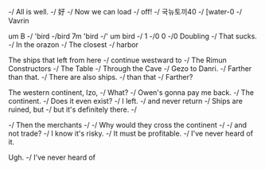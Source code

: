 -/
All is well.
-/
好
-/
Now we can load
-/
off!
-/
국뉴토끼40
-/
[water-0
-/
Vavrin


<!-- 77 (25).jpg -->
um
Β -/
'bird
-/bird
7m
'bird -/'
um
bird -/
1
-/0
0
-/0
Doubling
-/
That sucks.
-/
In the orazon
-/
The closest
-/
harbor


<!-- 77 (26).jpg -->
The ships that left from here
-/
continue westward to
-/
The Rimun Constructors
-/
The Table
-/
Through the Cave
-/
Gezo to Danri.
-/
Farther than that.
-/
There are also ships.
-/
than that
-/
Farther?


<!-- 77 (27).jpg -->
The western continent, Izo,
-/
What?
-/
Owen's gonna pay me back.
-/
The continent.
-/
Does it even exist?
-/
I left.
-/
and never return
-/
Ships are ruined, but
-/
but it's definitely there.
-/

-/
Then the merchants
-/ -/
Why would they cross the continent
-/ -/
and not trade?
-/
I know it's risky.
-/
It must be profitable.
-/
I've never heard of it.


<!-- 77 (28).jpg -->
Ugh.
-/
I've never heard of